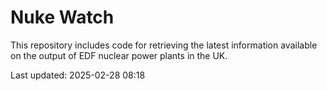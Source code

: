 # Nuke Watch

This repository includes code for retrieving the latest information available on the output of EDF nuclear power plants in the UK.

Last updated: 2025-02-28 08:18